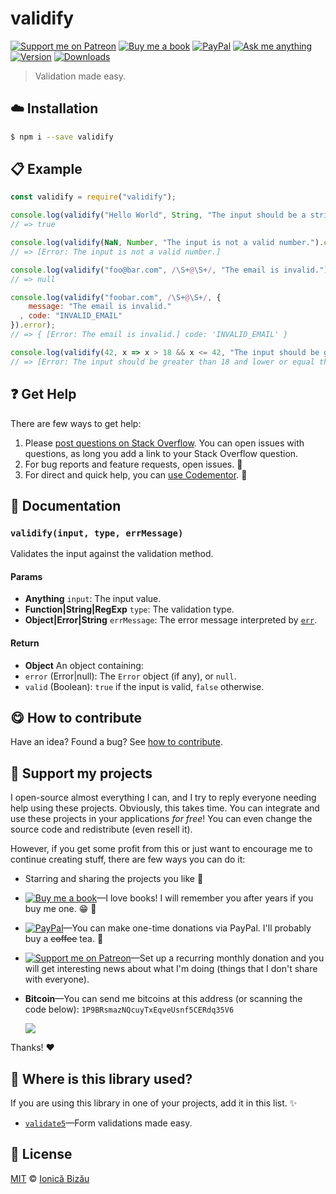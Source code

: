 <!-- Please do not edit this file. Edit the `blah` field in the `package.json` instead. If in doubt, open an issue. -->


# validify

 [![Support me on Patreon][badge_patreon]][patreon] [![Buy me a book][badge_amazon]][amazon] [![PayPal][badge_paypal_donate]][paypal-donations] [![Ask me anything](https://img.shields.io/badge/ask%20me-anything-1abc9c.svg)](https://github.com/IonicaBizau/ama) [![Version](https://img.shields.io/npm/v/validify.svg)](https://www.npmjs.com/package/validify) [![Downloads](https://img.shields.io/npm/dt/validify.svg)](https://www.npmjs.com/package/validify)

> Validation made easy.

## :cloud: Installation

```sh
$ npm i --save validify
```


## :clipboard: Example



```js
const validify = require("validify");

console.log(validify("Hello World", String, "The input should be a string.").valid);
// => true

console.log(validify(NaN, Number, "The input is not a valid number.").error);
// => [Error: The input is not a valid number.]

console.log(validify("foo@bar.com", /\S+@\S+/, "The email is invalid.").error);
// => null

console.log(validify("foobar.com", /\S+@\S+/, {
    message: "The email is invalid."
  , code: "INVALID_EMAIL"
}).error);
// => { [Error: The email is invalid.] code: 'INVALID_EMAIL' }

console.log(validify(42, x => x > 18 && x <= 42, "The input should be greater than 18 and lower or equal than 42.").error);
// => [Error: The input should be greater than 18 and lower or equal than 42.]
```



## :question: Get Help

There are few ways to get help:

 1. Please [post questions on Stack Overflow](https://stackoverflow.com/questions/ask). You can open issues with questions, as long you add a link to your Stack Overflow question.
 2. For bug reports and feature requests, open issues. :bug:
 3. For direct and quick help, you can [use Codementor](https://www.codementor.io/johnnyb). :rocket:


## :memo: Documentation


### `validify(input, type, errMessage)`
Validates the input against the validation method.

#### Params

- **Anything** `input`: The input value.
- **Function|String|RegExp** `type`: The validation type.
- **Object|Error|String** `errMessage`: The error message interpreted by [`err`](http://github.com/IonicaBizau/err).

#### Return
- **Object** An object containing:
 - `error` (Error|null): The `Error` object (if any), or `null`.
 - `valid` (Boolean): `true` if the input is valid, `false` otherwise.



## :yum: How to contribute
Have an idea? Found a bug? See [how to contribute][contributing].


## :sparkling_heart: Support my projects

I open-source almost everything I can, and I try to reply everyone needing help using these projects. Obviously,
this takes time. You can integrate and use these projects in your applications *for free*! You can even change the source code and redistribute (even resell it).

However, if you get some profit from this or just want to encourage me to continue creating stuff, there are few ways you can do it:

 - Starring and sharing the projects you like :rocket:
 - [![Buy me a book][badge_amazon]][amazon]—I love books! I will remember you after years if you buy me one. :grin: :book:
 - [![PayPal][badge_paypal]][paypal-donations]—You can make one-time donations via PayPal. I'll probably buy a ~~coffee~~ tea. :tea:
 - [![Support me on Patreon][badge_patreon]][patreon]—Set up a recurring monthly donation and you will get interesting news about what I'm doing (things that I don't share with everyone).
 - **Bitcoin**—You can send me bitcoins at this address (or scanning the code below): `1P9BRsmazNQcuyTxEqveUsnf5CERdq35V6`

    ![](https://i.imgur.com/z6OQI95.png)

Thanks! :heart:


## :dizzy: Where is this library used?
If you are using this library in one of your projects, add it in this list. :sparkles:


 - [`validate5`](https://github.com/IonicaBizau/validate5#readme)—Form validations made easy.

## :scroll: License

[MIT][license] © [Ionică Bizău][website]

[badge_patreon]: http://ionicabizau.github.io/badges/patreon.svg
[badge_amazon]: http://ionicabizau.github.io/badges/amazon.svg
[badge_paypal]: http://ionicabizau.github.io/badges/paypal.svg
[badge_paypal_donate]: http://ionicabizau.github.io/badges/paypal_donate.svg
[patreon]: https://www.patreon.com/ionicabizau
[amazon]: http://amzn.eu/hRo9sIZ
[paypal-donations]: https://www.paypal.com/cgi-bin/webscr?cmd=_s-xclick&hosted_button_id=RVXDDLKKLQRJW
[donate-now]: http://i.imgur.com/6cMbHOC.png

[license]: http://showalicense.com/?fullname=Ionic%C4%83%20Biz%C4%83u%20%3Cbizauionica%40gmail.com%3E%20(https%3A%2F%2Fionicabizau.net)&year=2016#license-mit
[website]: https://ionicabizau.net
[contributing]: /CONTRIBUTING.md
[docs]: /DOCUMENTATION.md
